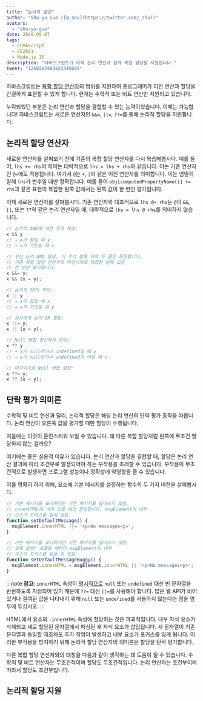 ```yaml
---
title: "논리적 할당"
author: "Shu-yu Guo ([@_shu](https://twitter.com/_shu))"
avatars: 
  - "shu-yu-guo"
date: 2020-05-07
tags: 
  - ECMAScript
  - ES2021
  - Node.js 16
description: "자바스크립트가 이제 논리 연산과 함께 복합 할당을 지원합니다."
tweet: "1258387483823345665"
---
```

자바스크립트는 [복합 할당 연산자](https://developer.mozilla.org/en-US/docs/Web/JavaScript/Reference/Operators/Assignment_Operators)의 범위를 지원하여 프로그래머가 이진 연산과 할당을 간결하게 표현할 수 있게 합니다. 현재는 수학적 또는 비트 연산만 지원되고 있습니다.

<!--truncate-->
누락되었던 부분은 논리 연산과 할당을 결합할 수 있는 능력이었습니다. 이제는 가능합니다! 자바스크립트는 새로운 연산자인 `&&=`, `||=`, `??=`를 통해 논리적 할당을 지원합니다.

## 논리적 할당 연산자

새로운 연산자를 살펴보기 전에 기존의 복합 할당 연산자를 다시 복습해봅시다. 예를 들어, `lhs += rhs`의 의미는 대략적으로 `lhs = lhs + rhs`와 같습니다. 이는 기존 연산자인 `@=`에도 적용됩니다. 여기서 `@`는 `+`, `|`와 같은 이진 연산자를 의미합니다. 이는 엄밀히 말해 `lhs`가 변수일 때만 정확합니다. 예를 들어 `obj[computedPropertyName()] += rhs`과 같은 표현의 복잡한 왼쪽 값에서는 왼쪽 값이 한 번만 평가됩니다.

이제 새로운 연산자를 살펴봅시다. 기존 연산자와 대조적으로 `lhs @= rhs`는 `@`이 `&&`, `||`, 또는 `??`와 같은 논리 연산자일 때, 대략적으로 `lhs = lhs @ rhs`를 의미하지 않습니다.

```js
// 논리적 AND에 대한 추가 복습:
x && y
// → x가 참일 때 y
// → x가 거짓일 때 x

// 우선 논리 AND 할당. 이 주석 블록 뒤의 두 줄은 동등합니다.
// 기존 복합 할당 연산자와 마찬가지로 복잡한 왼쪽 값은
// 한 번만 평가됩니다.
x &&= y;
x && (x = y);

// 논리적 OR의 의미:
x || y
// → x가 참일 때 x
// → x가 거짓일 때 y

// 유사하게 논리 OR 할당:
x ||= y;
x || (x = y);

// Null 병합 연산자의 의미:
x ?? y
// → x가 null이거나 undefined일 때 y
// → x가 null이거나 undefined가 아닐 때 x

// 마지막으로 Null 병합 할당:
x ??= y;
x ?? (x = y);
```

## 단락 평가 의미론

수학적 및 비트 연산과 달리, 논리적 할당은 해당 논리 연산의 단락 평가 동작을 따릅니다. 논리 연산이 오른쪽 값을 평가할 때만 할당이 수행됩니다.

처음에는 이것이 혼란스러워 보일 수 있습니다. 왜 다른 복합 할당처럼 왼쪽에 무조건 할당하지 않는 걸까요?

여기에는 좋은 실용적 이유가 있습니다. 논리 연산과 할당을 결합할 때, 할당은 논리 연산 결과에 따라 조건부로 발생되어야 하는 부작용을 초래할 수 있습니다. 부작용이 무조건적으로 발생하면 프로그램 성능이나 정확성에 악영향을 줄 수 있습니다.

이를 명확히 하기 위해, 요소에 기본 메시지를 설정하는 함수의 두 가지 버전을 살펴봅시다.

```js
// 기본 메시지를 표시하지만 기존 메시지를 덮어쓰지 않음.
// innerHTML이 비어 있을 때만 할당합니다. msgElement의 내부
// 요소가 포커스를 잃지 않음.
function setDefaultMessage() {
  msgElement.innerHTML ||= '<p>No messages<p>';
}

// 기본 메시지를 표시하지만 기존 메시지를 덮어쓰지 않음.
// 오류 발생! 호출될 때마다 msgElement의 내부
// 요소가 포커스를 잃을 수 있음.
function setDefaultMessageBuggy() {
  msgElement.innerHTML = msgElement.innerHTML || '<p>No messages<p>';
}
```

:::note
**참고:** `innerHTML` 속성이 [명시적으로](https://w3c.github.io/DOM-Parsing/#dom-innerhtml-innerhtml) `null` 또는 `undefined` 대신 빈 문자열을 반환하도록 지정되어 있기 때문에 `??=` 대신 `||=`를 사용해야 합니다. 많은 웹 API가 비어 있거나 결여된 값을 나타내기 위해 `null` 또는 `undefined`를 사용하지 않는다는 점을 염두에 두십시오.
:::

HTML에서 요소의 `.innerHTML` 속성에 할당하는 것은 파괴적입니다. 내부 자식 요소가 삭제되고 새로 할당된 문자열에서 파싱된 새 자식 요소가 삽입됩니다. 새 문자열이 기존 문자열과 동일할 때조차도 추가 작업이 발생하고 내부 요소가 포커스를 잃게 됩니다. 이러한 부작용을 방지하기 위해 논리적 할당 연산자의 의미론은 할당을 단락 평가합니다.

다른 복합 할당 연산자와의 대칭을 다음과 같이 생각하는 데 도움이 될 수 있습니다. 수학적 및 비트 연산자는 무조건적이며 할당도 무조건적입니다. 논리 연산자는 조건부이며 따라서 할당도 조건부입니다.

## 논리적 할당 지원

<feature-support chrome="85"
                 firefox="79 https://bugzilla.mozilla.org/show_bug.cgi?id=1629106"
                 safari="14 https://developer.apple.com/documentation/safari-release-notes/safari-14-beta-release-notes#New-Features:~:text=논리적%20할당%20연산자%20지원이%20추가되었습니다."
                 nodejs="16"
                 babel="예 https://babeljs.io/docs/en/babel-plugin-proposal-logical-assignment-operators"></feature-support>

